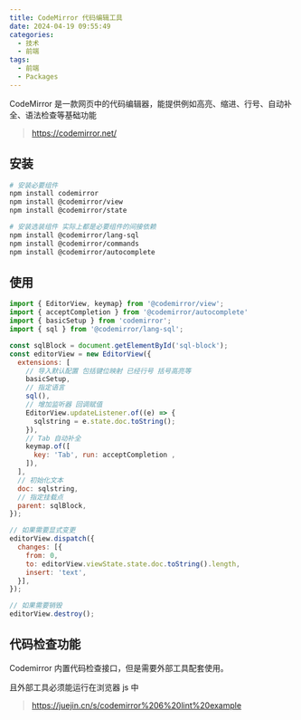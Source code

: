 ```yaml
---
title: CodeMirror 代码编辑工具
date: 2024-04-19 09:55:49
categories:
  - 技术
  - 前端
tags:
  - 前端
  - Packages
---
```


CodeMirror 是一款网页中的代码编辑器，能提供例如高亮、缩进、行号、自动补全、语法检查等基础功能

> https://codemirror.net/

<!-- more -->

## 安装

```bash
# 安装必要组件
npm install codemirror
npm install @codemirror/view
npm install @codemirror/state

# 安装选装组件 实际上都是必要组件的间接依赖
npm install @codemirror/lang-sql
npm install @codemirror/commands
npm install @codemirror/autocomplete
```

## 使用

```js
import { EditorView, keymap} from '@codemirror/view';
import { acceptCompletion } from '@codemirror/autocomplete'
import { basicSetup } from 'codemirror';
import { sql } from '@codemirror/lang-sql';

const sqlBlock = document.getElementById('sql-block');
const editorView = new EditorView({
  extensions: [
    // 导入默认配置 包括键位映射 已经行号 括号高亮等
    basicSetup,
    // 指定语言
    sql(),
    // 增加监听器 回调赋值
    EditorView.updateListener.of((e) => {
      sqlstring = e.state.doc.toString();
    }),
    // Tab 自动补全
    keymap.of([
      key: 'Tab', run: acceptCompletion ,
    ]),
  ],
  // 初始化文本
  doc: sqlstring,
  // 指定挂载点
  parent: sqlBlock,
});

// 如果需要显式变更
editorView.dispatch({
  changes: [{
    from: 0,
    to: editorView.viewState.state.doc.toString().length,
    insert: 'text',
  }],
});

// 如果需要销毁
editorView.destroy();
```

## 代码检查功能

Codemirror 内置代码检查接口，但是需要外部工具配套使用。

且外部工具必须能运行在浏览器 js 中

> https://juejin.cn/s/codemirror%206%20lint%20example
